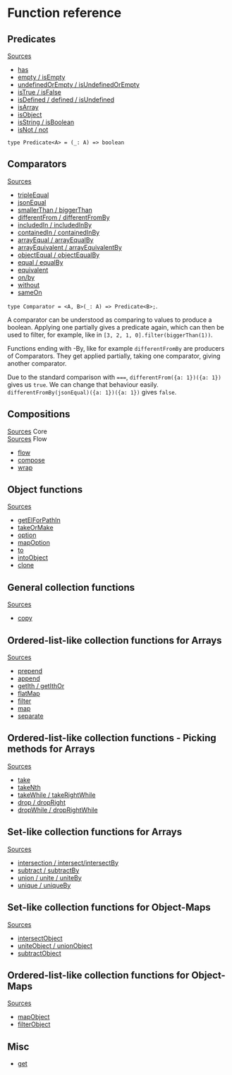 # Function reference

## Predicates

[Sources](../test/predicates.spec.ts)

* [has](../test/predicates/has.spec.ts)
* [empty / isEmpty](../test/predicates/is_empty.spec.ts)
* [undefinedOrEmpty / isUndefinedOrEmpty](../test/predicates/is_undefined_or_empty.spec.ts)
* [isTrue / isFalse](../test/predicates/is_true.spec.ts)
* [isDefined / defined / isUndefined](../test/predicates/is_defined.spec.ts)
* [isArray](../test/predicates/is_array.spec.ts)
* [isObject](../test/predicates/is_object.spec.ts)
* [isString / isBoolean](../test/predicates/is_string.spec.ts)
* [isNot / not](../test/predicates/is_not.spec.ts)

`type Predicate<A> = (_: A) => boolean`

## Comparators

[Sources](../src/comparators.ts)

* [tripleEqual](../test/comparators/triple_equal.spec.ts)
* [jsonEqual](../test/comparators/json_equal.spec.ts)
* [smallerThan / biggerThan](../test/comparators/smaller_than.spec.ts)
* [differentFrom / differentFromBy](../test/comparators/different_from.spec.ts)
* [includedIn / includedInBy](../test/comparators/included_in.spec.ts)
* [containedIn / containedInBy](../test/comparators/contained_in.spec.ts)
* [arrayEqual / arrayEqualBy](../test/comparators/array_equal.spec.ts)
* [arrayEquivalent / arrayEquivalentBy](../test/comparators/array_equivalent.spec.ts)
* [objectEqual / objectEqualBy](../test/comparators/object_equal.spec.ts)
* [equal / equalBy](../test/comparators/equal.spec.ts)
* [equivalent](../test/comparators/equivalent.spec.ts)
* [on/by](../test/comparators/on.spec.ts)
* [without](../test/comparators/without.spec.ts)
* [sameOn](../test/comparators/same_on.spec.ts)

`type Comparator = <A, B>(_: A) => Predicate<B>;`.

A comparator can be understood as comparing to values to produce a boolean. 
Applying one partially gives a predicate again, which can then be used to filter,
for example, like in `[3, 2, 1, 0].filter(biggerThan(1))`.

Functions ending with -By, like for example `differentFromBy` are producers of
Comparators. They get applied partially, taking one comparator, 
giving another comparator.

Due to the standard comparison with `===`, 
`differentFrom({a: 1})({a: 1})` gives us `true`. We can change that
behaviour easily.
`differentFromBy(jsonEqual)({a: 1})({a: 1})` gives `false`.

## Compositions

[Sources](../src/core.ts) Core<br>
[Sources](../src/flow.ts) Flow

* [flow](../test/core/flow.spec.ts)
* [compose](../test/core/compose.spec.ts)
* [wrap](../test/core/wrap.spec.ts)

## Object functions

[Sources](../src/objects.ts)  

* [getElForPathIn](../test/objects/get_el_for_path_in.spec.ts)
* [takeOrMake](../test/objects/take_or_make.spec.ts)
* [option](../test/objects/option.spec.ts)
* [mapOption](../test/objects/map_option.spec.ts)
* [to](../test/objects/to.spec.ts)
* [intoObject](../test/objects/into_object.spec.ts)
* [clone](../test/objects/clone.spec.ts)

## General collection functions

[Sources](../src/collections/coll.ts)

* [copy](../test/collections/copy.spec.ts)

## Ordered-list-like collection functions for Arrays

[Sources](../src/collections/arrays_list_like.ts)

* [prepend](../test/collections/arrays_list_like/prepend.spec.ts)
* [append](../test/collections/arrays_list_like/append.spec.ts)
* [getIth / getIthOr](../test/collections/arrays_list_like/get_ith.spec.ts)
* [flatMap](../test/collections/arrays_list_like/flat_map.spec.ts)
* [filter](../test/collections/arrays_list_like/filter.spec.ts)
* [map](../test/collections/arrays_list_like/map.spec.ts)
* [separate](../test/collections/arrays_list_like/separate.spec.ts)

## Ordered-list-like collection functions - Picking methods for Arrays

[Sources](../src/collections/arrays_list_like_pick.ts)

* [take](../test/collections/arrays_list_like/take.spec.ts)
* [takeNth](../test/collections/arrays_list_like/take_nth.spec.ts)
* [takeWhile / takeRightWhile](../test/collections/arrays_list_like/take_while.spec.ts)
* [drop / dropRight](../test/collections/arrays_list_like/drop.spec.ts)
* [dropWhile / dropRightWhile](../test/collections/arrays_list_like/drop_while.spec.ts)

## Set-like collection functions for Arrays

[Sources](../src/collections/arrays_set_like.ts)

* [intersection / intersect/intersectBy](../test/collections/arrays_set_like/intersect.spec.ts)
* [subtract / subtractBy](../test/collections/arrays_set_like/subtract.spec.ts)
* [union / unite / uniteBy](../test/collections/arrays_set_like/union.spec.ts)
* [unique / uniqueBy](../test/collections/arrays_set_like/unique.spec.ts)

## Set-like collection functions for Object-Maps

[Sources](../src/collections/objects_set_like.ts)

* [intersectObject](../test/collections/objects_set_like/intersect_object.spec.ts)
* [uniteObject / unionObject](../test/collections/objects_set_like/unite_object.spec.ts)
* [subtractObject](../test/collections/objects_set_like/subtract_object.spec.ts)

## Ordered-list-like collection functions for Object-Maps

[Sources](../src/collections/objects_list_like.ts)

* [mapObject](../test/collections/objects_list_like/map_object.spec.ts)
* [filterObject](../test/collections/objects_list_like/filter_object.spec.ts)

## Misc

* [get](../test/core/wrap.spec.ts)








